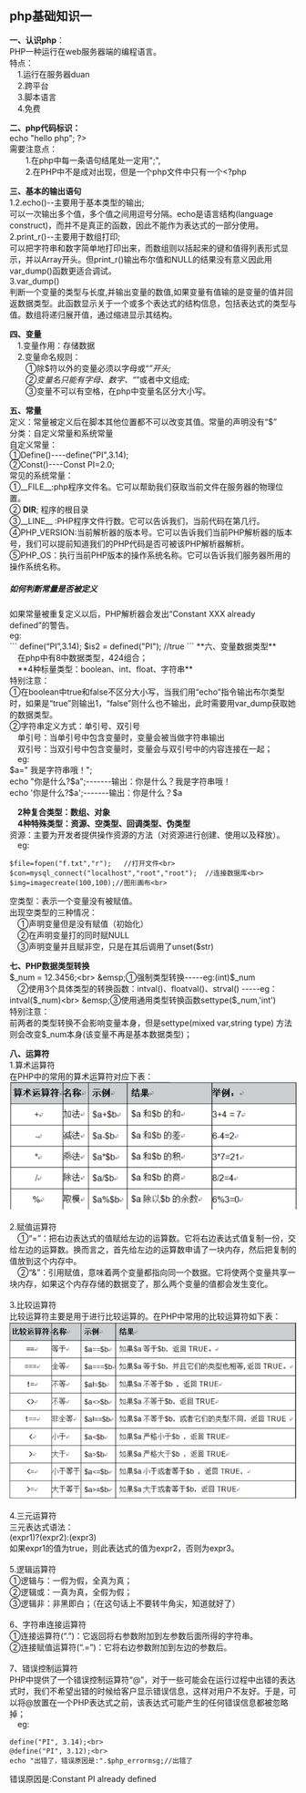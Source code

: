 ## php基础知识一
**一、认识php**：<br>
PHP一种运行在web服务器端的编程语言。<br>
特点：<br>
&emsp;1.运行在服务器duan<br>
&emsp;2.跨平台<br>
&emsp;3.脚本语言<br>
&emsp;4.免费<br>

**二、php代码标识：**<br>
    <?php<br>
        echo "hello php";
    ?><br>
需要注意点：<br>
&emsp;&emsp;1.在php中每一条语句结尾处一定用";",<br>
&emsp;&emsp;2.在PHP中<?php ?>不是成对出现，但是一个php文件中只有一个<?php

**三、基本的输出语句**<br>
1.2.echo()--主要用于基本类型的输出;<br>
可以一次输出多个值，多个值之间用逗号分隔。echo是语言结构(language construct)，而并不是真正的函数，因此不能作为表达式的一部分使用。<br>
2.print_r()--主要用于数组打印;<br>
可以把字符串和数字简单地打印出来，而数组则以括起来的键和值得列表形式显示，并以Array开头。但print_r()输出布尔值和NULL的结果没有意义因此用var_dump()函数更适合调试。<br>
3.var_dump()<br>
判断一个变量的类型与长度,并输出变量的数值,如果变量有值输的是变量的值并回返数据类型。此函数显示关于一个或多个表达式的结构信息，包括表达式的类型与值。数组将递归展开值，通过缩进显示其结构。<br>

**四、变量**<br>
&emsp;1.变量作用：存储数据<br>
&emsp;2.变量命名规则：<br>
&emsp;&emsp;①除$符以外的变量必须以字母或“_”开头;<br>
&emsp;&emsp;②变量名只能有字母、数字、“_”或者中文组成;<br>
&emsp;&emsp;③变量不可以有空格，在php中变量名区分大小写。<br>

**五、常量**<br>
定义：常量被定义后在脚本其他位置都不可以改变其值。常量的声明没有“$”<br>
分类：自定义常量和系统常量<br>
自定义常量：<br>
①Define()----define("PI",3.14);<br>
②Const()----Const PI=2.0;<br>
常见的系统常量：<br>
①__FILE__:php程序文件名。它可以帮助我们获取当前文件在服务器的物理位置。<br>
② __DIR__; 程序的根目录<br>
③__LINE__ :PHP程序文件行数。它可以告诉我们，当前代码在第几行。<br>
④PHP_VERSION:当前解析器的版本号。它可以告诉我们当前PHP解析器的版本号，我们可以提前知道我们的PHP代码是否可被该PHP解析器解析。<br>
⑤PHP_OS：执行当前PHP版本的操作系统名称。它可以告诉我们服务器所用的操作系统名称。<br>
<h5>如何判断常量是否被定义</h5>
如果常量被重复定义以后，PHP解析器会发出“Constant XXX already defined”的警告。<br>
eg:<br>
```
define(“PI”,3.14);
$is2 = defined("PI");  //true
```
**六、变量数据类型**<br>
&emsp;在php中有8中数据类型，424组合；<br>
&emsp;**4种标量类型：boolean、int、float、字符串**<br>
特别注意：<br>
①在boolean中true和false不区分大小写，当我们用“echo”指令输出布尔类型时，如果是“true”则输出1，“false”则什么也不输出，此时需要用var_dump获取她的数据类型。<br>
②字符串定义方式：单引号、双引号<br>
&emsp;单引号：当单引号中包含变量时，变量会被当做字符串输出<br>
&emsp;双引号：当双引号中包含变量时，变量会与双引号中的内容连接在一起；<br>
&emsp;eg:<br>
$a=" 我是字符串哦！";<br>
echo "你是什么?$a";-------输出：你是什么？我是字符串哦！<br>
echo '你是什么?$a';-------输出：你是什么？$a<br>

&emsp;**2种复合类型：数组、对象**<br>
&emsp;**4种特殊类型：资源、空类型、回调类型、伪类型**<br>
资源：主要为开发者提供操作资源的方法（对资源进行创建、使用以及释放）。<br>
&emsp;eg:<br>
```
$file=fopen("f.txt","r");   //打开文件<br>
$con=mysql_connect("localhost","root","root");  //连接数据库<br>
$img=imagecreate(100,100);//图形画布<br>
```
空类型：表示一个变量没有被赋值。<br>
出现空类型的三种情况：<br>
&emsp;①声明变量但是没有赋值（初始化）<br>
&emsp;②在声明变量打的同时赋NULL<br>
&emsp;③声明变量并且赋非空，只是在其后调用了unset($str)<br>

**七、PHP数据类型转换**<br>
$_num = 12.3456;<br>
&emsp;①强制类型转换-----eg:(int)$_num<br>
&emsp;②使用3个具体类型的转换函数：intval()、floatval()、strval() -----eg：intval($_num)<br>
&emsp;③使用通用类型转换函数settype($_num,'int') <br>
特别注意：<br>
前两者的类型转换不会影响变量本身，但是settype(mixed var,string type) 方法则会改变$_num本身(该变量不再是基本数据类型)；<br>

**八、运算符**<br>
1.算术运算符<br>
在PHP中的常用的算术运算符对应下表：<br>
![](https://github.com/shinanye/imgReposity/blob/master/arithmetic.png)<br>
<br>
2.赋值运算符<br>
&emsp;①“=”：把右边表达式的值赋给左边的运算数。它将右边表达式值复制一份，交给左边的运算数。换而言之，首先给左边的运算数申请了一块内存，然后把复制的值放到这个内存中。<br>
&emsp;②“&”：引用赋值，意味着两个变量都指向同一个数据。它将使两个变量共享一块内存，如果这个内存存储的数据变了，那么两个变量的值都会发生变化。<br>
<br>
3.比较运算符<br>
比较运算符主要是用于进行比较运算的。在PHP中常用的比较运算符如下表：
![](https://github.com/shinanye/imgReposity/blob/master/compare.png)<br>
<br>
4.三元运算符<br>
三元表达式语法：<br>
(expr1)?(expr2):(expr3)<br>
如果expr1的值为true，则此表达式的值为expr2，否则为expr3。<br>
<br>
5.逻辑运算符<br>
①逻辑与：一假为假，全真为真；<br>
②逻辑或：一真为真，全假为假；<br>
③逻辑非：非黑即白；（在这句话上不要转牛角尖，知道就好了）<br>
<br>
6、字符串连接运算符<br>
①连接运算符(“.”)：它返回将右参数附加到左参数后面所得的字符串。<br>
②连接赋值运算符(“.=”)：它将右边参数附加到左边的参数后。<br>
<br>
7、错误控制运算符<br>
PHP中提供了一个错误控制运算符“@”，对于一些可能会在运行过程中出错的表达式时，我们不希望出错的时候给客户显示错误信息，这样对用户不友好。于是，可以将@放置在一个PHP表达式之前，该表达式可能产生的任何错误信息都被忽略掉；<br>
&emsp;eg:<br>
```
define("PI", 3.14);<br>
@define("PI", 3.12);<br>
echo "出错了，错误原因是:".$php_errormsg;//出错了
```
错误原因是:Constant PI already defined<br>

